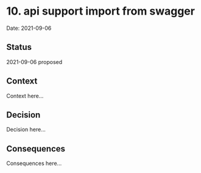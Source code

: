 # 10. api support import from swagger

Date: 2021-09-06

## Status

2021-09-06 proposed

## Context

Context here...

## Decision

Decision here...

## Consequences

Consequences here...
